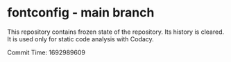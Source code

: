 # fontconfig - main branch

This repository contains frozen state of the repository.
Its history is cleared. It is used only for static code
analysis with Codacy.

Commit Time: 1692989609